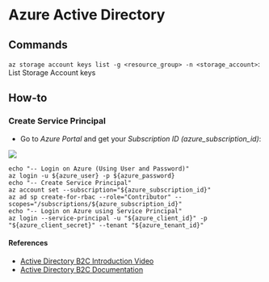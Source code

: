 # Azure Active Directory

## Commands 

`az storage account keys list -g <resource_group> -n <storage_account>`: List Storage Account keys

## How-to 

### Create Service Principal 

- Go to *Azure Portal* and get your *Subscription ID (azure_subscription_id)*:

![](../src/azure_active_directory/azure_portal_subscription.png)

```shell
echo "-- Login on Azure (Using User and Password)" 
az login -u ${azure_user} -p ${azure_password} 
echo "-- Create Service Principal" 
az account set --subscription="${azure_subscription_id}" 
az ad sp create-for-rbac --role="Contributor" --scopes="/subscriptions/${azure_subscription_id}"
echo "-- Login on Azure using Service Principal" 
az login --service-principal -u "${azure_client_id}" -p "${azure_client_secret}" --tenant "${azure_tenant_id}" 
```

#### References 

- [Active Directory B2C Introduction Video](https://www.youtube.com/watch?v=h5bxhZRF4mI)
- [Active Directory B2C Documentation](https://docs.microsoft.com/en-us/azure/active-directory-b2c/active-directory-b2c-overview)


